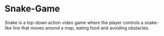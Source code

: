 # Snake-Game
Snake is a top-down action video game where the player controls a snake-like line that moves around a map, eating food and avoiding obstacles.
